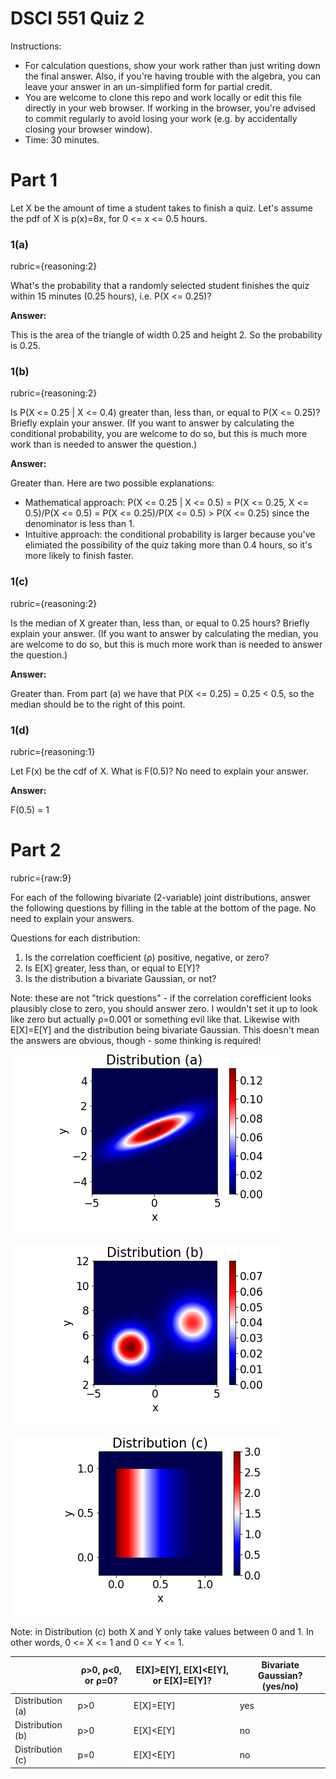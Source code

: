 # DSCI 551 Quiz 2

Instructions:

 - For calculation questions, show your work rather than just writing down the final answer. Also, if you're having trouble with the algebra, you can leave your answer in an un-simplified form for partial credit.
 - You are welcome to clone this repo and work locally or edit this file directly in your web browser. If working in the browser, you're advised to commit regularly to avoid losing your work (e.g. by accidentally closing your browser window).
 - Time: 30 minutes.

# Part 1

Let X be the amount of time a student takes to finish a quiz. Let's assume the pdf of X is p(x)=8x, for 0 <= x <= 0.5 hours. 

### 1(a)
rubric={reasoning:2}

What's the probability that a randomly selected student finishes the quiz within 15 minutes (0.25 hours), i.e. P(X <= 0.25)? 

**Answer:**

This is the area of the triangle of width 0.25 and height 2. So the probability is 0.25.

### 1(b)
rubric={reasoning:2}

Is P(X <= 0.25 | X <= 0.4) greater than, less than, or equal to P(X <= 0.25)? Briefly explain your answer. (If you want to answer by calculating the conditional probability, you are welcome to do so, but this is much more work than is needed to answer the question.)

**Answer:**

Greater than. Here are two possible explanations:
 
- Mathematical approach: P(X <= 0.25 | X <= 0.5) = P(X <= 0.25, X <= 0.5)/P(X <= 0.5) = P(X <= 0.25)/P(X <= 0.5) > P(X <= 0.25) since the denominator is less than 1. 
- Intuitive approach: the conditional probability is larger because you've elimiated the possibility of the quiz taking more than 0.4 hours, so it's more likely to finish faster.

### 1(c)
rubric={reasoning:2}

Is the median of X greater than, less than, or equal to 0.25 hours? Briefly explain your answer. (If you want to answer by calculating the median, you are welcome to do so, but this is much more work than is needed to answer the question.)

**Answer:**

Greater than. From part (a) we have that P(X <= 0.25) = 0.25 < 0.5, so the median should be to the right of this point.

### 1(d)
rubric={reasoning:1}

Let F(x) be the cdf of X. What is F(0.5)? No need to explain your answer.

**Answer:**

F(0.5) = 1

# Part 2
rubric={raw:9}

For each of the following bivariate (2-variable) joint distributions, answer the following questions by filling in the table at the bottom of the page. No need to explain your answers.

Questions for each distribution: 

1. Is the correlation coefficient (ρ) positive, negative, or zero?
2. Is E[X] greater, less than, or equal to E[Y]? 
3. Is the distribution a bivariate Gaussian, or not? 

Note: these are not "trick questions" - if the correlation corefficient looks plausibly close to zero, you should answer zero. I wouldn't set it up to look like zero but actually ρ=0.001 or something evil like that. Likewise with E[X]=E[Y] and the distribution being bivariate Gaussian. This doesn't mean the answers are obvious, though - some thinking is required!

![](img/pdf1.png)

![](img/pdf2.png)

![](img/pdf3.png)

Note: in Distribution (c) both X and Y only take values between 0 and 1. In other words, 0 <= X <= 1 and 0 <= Y <= 1.

|                   | ρ>0, ρ<0, or ρ=0? | E[X]>E[Y], E[X]<E[Y], or E[X]=E[Y]?  | Bivariate Gaussian? (yes/no) | 
|-------------------|-------------------|---------|----------|
| Distribution (a)  |   p>0             | E[X]=E[Y] |  yes   |
| Distribution (b)  |   p>0             | E[X]<E[Y] |  no    |
| Distribution (c)  |   p=0             | E[X]<E[Y] |  no    |

